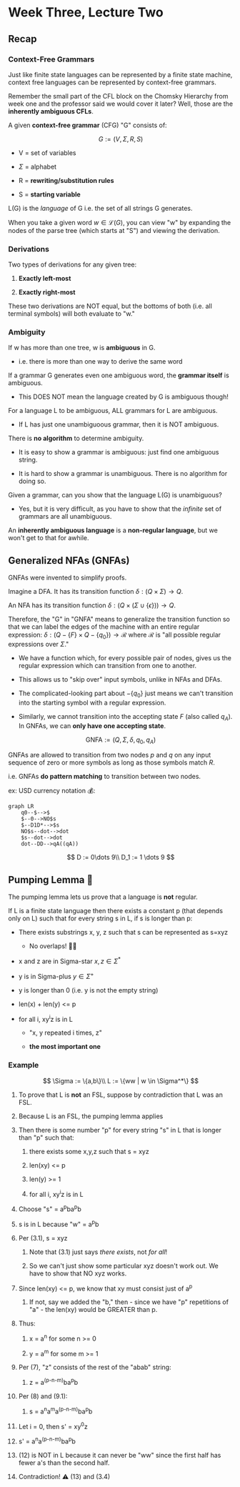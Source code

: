 # Week Three, Lecture Two

## Recap

### Context-Free Grammars

Just like finite state languages can be represented by a finite state machine, context free languages can be represented by context-free grammars.

Remember the small part of the CFL block on the Chomsky Hierarchy from week one and the professor said we would cover it later? Well, those are the **inherently ambiguous CFLs**.

A given **context-free grammar** (CFG) "G" consists of:

$$
G := (V, \Sigma, R, S)
$$

- V = set of variables

- $\Sigma$ = alphabet

- R = **rewriting/substitution rules**

- S = **starting variable**

L(G) is the *language* of G i.e. the set of all strings G generates.

When you take a given word $w \in \mathscr{L}(G)$, you can view "w"  by expanding the nodes of the parse tree (which starts at "S") and viewing the derivation.

### Derivations

Two types of derivations for any given tree:

1. **Exactly left-most**

2. **Exactly right-most**

These two derivations are NOT equal, but the bottoms of both (i.e. all terminal symbols) will both evaluate to "w."

### Ambiguity

If w has more than one tree, w is **ambiguous** in G.

- i.e. there is more than one way to derive the same word

If a grammar G generates even one ambiguous word, the **grammar itself** is ambiguous.

- This DOES NOT mean the language created by G is ambiguous though!

For a language L to be ambiguous, ALL grammars for L are ambiguous.

- If L has just one unambiguoous grammar, then it is NOT ambiguous.

There is **no algorithm** to determine ambiguity.

- It is easy to show a grammar is ambiguous: just find one ambiguous string.

- It is hard to show a grammar is unambiguous. There is no algorithm for doing so.

Given a grammar, can you show that the language L(G) is unambiguous?

- Yes, but it is very difficult, as you have to show that the *infinite* set of grammars are all unambiguous.

An **inherently ambiguous language** is a **non-regular language**, but we won't get to that for awhile.

## Generalized NFAs (GNFAs)

GNFAs were invented to simplify proofs.

Imagine a DFA. It has its transition function $\delta : (Q \times \Sigma) \rightarrow Q$.

An NFA has its transition function $\delta : (Q \times (\Sigma \cup \{\epsilon\})) \rightarrow Q$.

Therefore, the "G" in "GNFA" means to generalize the transition function so that we can label the edges of the machine with an entire regular expression: $\delta : (Q - \{F\}\times Q - \{q_0\}) \rightarrow \mathscr{R}$ where $\mathscr{R}$ is "all possible regular expressions over $\Sigma$."

- We have a function which, for every possible pair of nodes, gives us the regular expression which can transition from one to another.

- This allows us to "skip over" input symbols, unlike in NFAs and DFAs.

- The complicated-looking part about $- \{q_0\}$ just means we can't transition into the starting symbol with a regular expression.

- Similarly, we cannot transition into the accepting state $F$ (also called $q_A$). In GNFAs, we can **only have one accepting state**.

$$
\text{GNFA} := (Q,\Sigma,\delta,q_0,q_A)
$$

GNFAs are allowed to transition from two nodes $p$ and $q$ on any input sequence of zero or more symbols as long as those symbols match $R$.

i.e. GNFAs **do pattern matching** to transition between two nodes.

ex: USD currency notation :moneybag::

```mermaid
graph LR
    q0--$-->$
    $--0-->NO$s
    $--D1D*-->$s
    NO$s--dot-->dot
    $s--dot-->dot
    dot--DD-->qA((qA))
```

$$
D := 0\dots 9\\
D_1 := 1 \dots 9
$$



## Pumping Lemma :muscle:

The pumping lemma lets us prove that a language is **not** regular.

If L is a finite state language then there exists a constant p (that depends only on L) such that for every string s in L, if s is longer than p:

- There exists substrings x, y, z such that s can be represented as s=xyz
  
  - No overlaps! :no_good_man:

- x and z are in Sigma-star $x,z \in \Sigma^*$

- y is in Sigma-plus $y \in \Sigma^+$

- y is longer than 0 (i.e. y is not the empty string)

- len(x) + len(y) <= p

- for all i, xy<sup>i</sup>z is in L
  
  - "x, y repeated i times, z"
  
  - **the most important one**

### Example

$$
\Sigma := \{a,b\}\\
L := \{ww | w \in \Sigma^*\}
$$

1. To prove that L is **not** an FSL, suppose by contradiction that L was an FSL.

2. Because L is an FSL, the pumping lemma applies

3. Then there is some number "p" for every string "s" in L that is longer than "p" such that:
   
   1. there exists some x,y,z such that s = xyz
   
   2. len(xy) <= p
   
   3. len(y) >= 1
   
   4. for all i, xy<sup>i</sup>z is in L

4. Choose "s" = a<sup>p</sup>ba<sup>p</sup>b

5. s is in L because "w" = a<sup>p</sup>b

6. Per (3.1), s = xyz
   
   1. Note that (3.1) just says *there exists*, not *for all*!
   
   2. So we can't just show some particular xyz doesn't work out. We have to show that NO xyz works.

7. Since len(xy) <= p, we know that xy must consist just of a<sup>p</sup>
   
   1. If not, say we added the "b," then - since we have "p" repetitions of "a" - the len(xy) would be GREATER than p.

8. Thus:
   
   1. x = a<sup>n</sup> for some n >= 0
   
   2. y = a<sup>m</sup> for some m >= 1

9. Per (7), "z" consists of the rest of the "abab" string:
   
   1. z = a<sup>(p-n-m)</sup>ba<sup>p</sup>b

10. Per (8) and (9.1):
    
    1. s = a<sup>n</sup>a<sup>m</sup>a<sup>(p-n-m)</sup>ba<sup>p</sup>b

11. Let i = 0, then s' = xy<sup>0</sup>z

12. s' = a<sup>n</sup>a<sup>(p-n-m)</sup>ba<sup>p</sup>b

13. (12) is NOT in L because it can never be "ww" since the first half has fewer a's than the second half.

14. Contradiction! :warning: (13) and (3.4)


